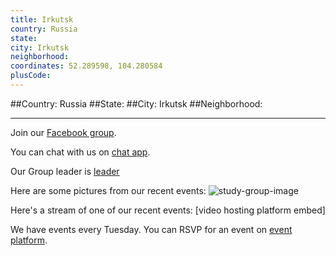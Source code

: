 ```yaml
---
title: Irkutsk
country: Russia
state: 
city: Irkutsk
neighborhood: 
coordinates: 52.289598, 104.280584
plusCode:
---
```


##Country: Russia
##State: 
##City: Irkutsk
##Neighborhood: 
*****
Join our [Facebook group](https://www.facebook.com/groups/free.code.camp.irkutsk).

You can chat with us on [chat app]().

Our Group leader is [leader]()

Here are some pictures from our recent events:
![study-group-image]()

Here's a stream of one of our recent events:
[video hosting platform embed]

We have events every Tuesday. You can RSVP for an event on [event platform]().
